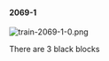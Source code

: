 #### 2069-1
![train-2069-1-0.png](https://github.com/lil-lab/nlvr/raw/master/nlvr/train/images/10/train-2069-1-0.png "train-2069-1-0.png")

There are 3 black blocks